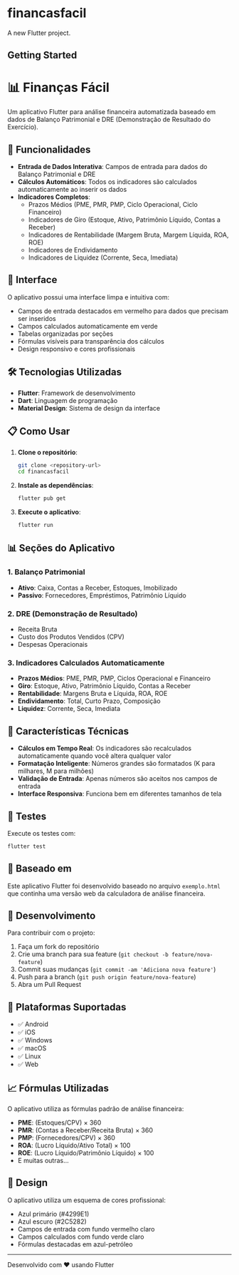 # financasfacil

A new Flutter project.

## Getting Started

# 📊 Finanças Fácil

Um aplicativo Flutter para análise financeira automatizada baseado em dados de Balanço Patrimonial e DRE (Demonstração de Resultado do Exercício).

## 🚀 Funcionalidades

- **Entrada de Dados Interativa**: Campos de entrada para dados do Balanço Patrimonial e DRE
- **Cálculos Automáticos**: Todos os indicadores são calculados automaticamente ao inserir os dados
- **Indicadores Completos**: 
  - Prazos Médios (PME, PMR, PMP, Ciclo Operacional, Ciclo Financeiro)
  - Indicadores de Giro (Estoque, Ativo, Patrimônio Líquido, Contas a Receber)
  - Indicadores de Rentabilidade (Margem Bruta, Margem Líquida, ROA, ROE)
  - Indicadores de Endividamento
  - Indicadores de Liquidez (Corrente, Seca, Imediata)

## 📱 Interface

O aplicativo possui uma interface limpa e intuitiva com:
- Campos de entrada destacados em vermelho para dados que precisam ser inseridos
- Campos calculados automaticamente em verde
- Tabelas organizadas por seções
- Fórmulas visíveis para transparência dos cálculos
- Design responsivo e cores profissionais

## 🛠️ Tecnologias Utilizadas

- **Flutter**: Framework de desenvolvimento
- **Dart**: Linguagem de programação
- **Material Design**: Sistema de design da interface

## 📋 Como Usar

1. **Clone o repositório**:
   ```bash
   git clone <repository-url>
   cd financasfacil
   ```

2. **Instale as dependências**:
   ```bash
   flutter pub get
   ```

3. **Execute o aplicativo**:
   ```bash
   flutter run
   ```

## 📊 Seções do Aplicativo

### 1. Balanço Patrimonial
- **Ativo**: Caixa, Contas a Receber, Estoques, Imobilizado
- **Passivo**: Fornecedores, Empréstimos, Patrimônio Líquido

### 2. DRE (Demonstração de Resultado)
- Receita Bruta
- Custo dos Produtos Vendidos (CPV)
- Despesas Operacionais

### 3. Indicadores Calculados Automaticamente
- **Prazos Médios**: PME, PMR, PMP, Ciclos Operacional e Financeiro
- **Giro**: Estoque, Ativo, Patrimônio Líquido, Contas a Receber
- **Rentabilidade**: Margens Bruta e Líquida, ROA, ROE
- **Endividamento**: Total, Curto Prazo, Composição
- **Liquidez**: Corrente, Seca, Imediata

## 🎯 Características Técnicas

- **Cálculos em Tempo Real**: Os indicadores são recalculados automaticamente quando você altera qualquer valor
- **Formatação Inteligente**: Números grandes são formatados (K para milhares, M para milhões)
- **Validação de Entrada**: Apenas números são aceitos nos campos de entrada
- **Interface Responsiva**: Funciona bem em diferentes tamanhos de tela

## 🧪 Testes

Execute os testes com:
```bash
flutter test
```

## 📄 Baseado em

Este aplicativo Flutter foi desenvolvido baseado no arquivo `exemplo.html` que continha uma versão web da calculadora de análise financeira.

## 🔧 Desenvolvimento

Para contribuir com o projeto:

1. Faça um fork do repositório
2. Crie uma branch para sua feature (`git checkout -b feature/nova-feature`)
3. Commit suas mudanças (`git commit -am 'Adiciona nova feature'`)
4. Push para a branch (`git push origin feature/nova-feature`)
5. Abra um Pull Request

## 📱 Plataformas Suportadas

- ✅ Android
- ✅ iOS  
- ✅ Windows
- ✅ macOS
- ✅ Linux
- ✅ Web

## 📈 Fórmulas Utilizadas

O aplicativo utiliza as fórmulas padrão de análise financeira:

- **PME**: (Estoques/CPV) × 360
- **PMR**: (Contas a Receber/Receita Bruta) × 360  
- **PMP**: (Fornecedores/CPV) × 360
- **ROA**: (Lucro Líquido/Ativo Total) × 100
- **ROE**: (Lucro Líquido/Patrimônio Líquido) × 100
- E muitas outras...

## 🎨 Design

O aplicativo utiliza um esquema de cores profissional:
- Azul primário (#4299E1)
- Azul escuro (#2C5282)
- Campos de entrada com fundo vermelho claro
- Campos calculados com fundo verde claro
- Fórmulas destacadas em azul-petróleo

---

Desenvolvido com ❤️ usando Flutter
